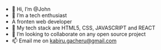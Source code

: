 - 👋 Hi, I’m @John 
- 👀 I’m a tech enthusiast
- A fronten web developer 
- 🌱 My tech stack are HTML5, CSS, JAVASCRIPT and REACT
- 💞️ I’m looking to collaborate on any open source project
- 📫 Email me on kabiru.gacheru@gmail.com

<!---
Dev0071/Dev0071 is a ✨ special ✨ repository because its `README.md` (this file) appears on your GitHub profile.
You can click the Preview link to take a look at your changes.
--->
